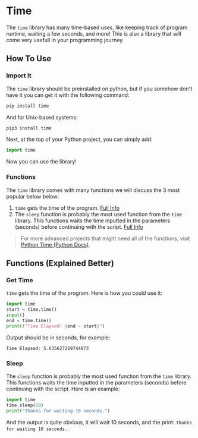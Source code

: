 # Time
The `time` library has many time-based uses,  like keeping track of program runtime, waiting a few seconds, and more! This is also a library that will come very usefull in your programming journey.

## How To Use

### Import It
The `time` library should be preinstalled on python, but if you somehow don't have it you can get it with the following command:
```bash
pip install time
```
And for Unix-based systems:
```bash
pip3 install time
```
Next, at the top of your Python project, you can simply add:
```python
import time
```
Now you can use the library!

### Functions
The `time` library comes with many functions we will discuss the 3 most popular below below:
1. `time` gets the time of the program. [Full Info](#get-time)
2. The `sleep` function is probably the most used function from the `time` library. This functions waits the time inputted in the parameters (seconds) before continuing with the script. [Full Info](#sleep)

> For more advanced projects that might need all of the functions, visit [Python Time (Python Docs)](https://docs.python.org/3/library/time.html).

## Functions (Explained Better)

### Get Time
`time` gets the time of the program. Here is how you could use it:
```python
import time
start = time.time()
input()
end = time.time()
print(f"Time Elapsed: {end - start}")
```
Output should be in seconds, for example:
```
Time Elapsed: 5.635627269744873
```

### Sleep
The `sleep` function is probably the most used function from the `time` library. This functions waits the time inputted in the parameters (seconds) before continuing with the script. Here is an example:
```python
import time
time.sleep(10)
print("Thanks for waiting 10 seconds.")
```
And the output is quite obvious, it will wait 10 seconds, and the print: `Thanks for waiting 10 seconds.`.